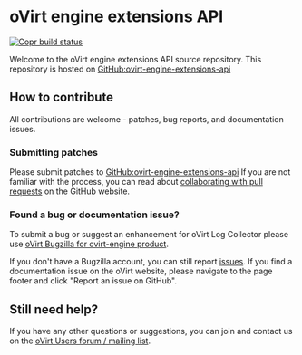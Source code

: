 # oVirt engine extensions API

[![Copr build status](https://copr.fedorainfracloud.org/coprs/ovirt/ovirt-master-snapshot/package/ovirt-engine-extensions-api/status_image/last_build.png)](https://copr.fedorainfracloud.org/coprs/ovirt/ovirt-master-snapshot/package/ovirt-engine-extensions-api/)

Welcome to the oVirt engine extensions API source repository.
This repository is hosted on [GitHub:ovirt-engine-extensions-api](https://github.com/oVirt/ovirt-engine-extensions-api)


## How to contribute

All contributions are welcome - patches, bug reports, and documentation issues.

### Submitting patches

Please submit patches to [GitHub:ovirt-engine-extensions-api](https://github.com/oVirt/ovirt-engine-extensions-api)
 If you are not familiar with the process, you can read about [collaborating with pull requests](https://docs.github.com/en/pull-requests/collaborating-with-pull-requests/proposing-changes-to-your-work-with-pull-requests) on the GitHub website.

### Found a bug or documentation issue?
To submit a bug or suggest an enhancement for oVirt Log Collector please use
[oVirt Bugzilla for ovirt-engine product](https://bugzilla.redhat.com/enter_bug.cgi?product=ovirt-engine).

If you don't have a Bugzilla account, you can still report [issues](https://github.com/oVirt/ovirt-engine-extensions-api/issues).
If you find a documentation issue on the oVirt website, please navigate to the page footer and click "Report an issue on GitHub".

## Still need help?

If you have any other questions or suggestions, you can join and contact us on the [oVirt Users forum / mailing list](https://lists.ovirt.org/admin/lists/users.ovirt.org/).

